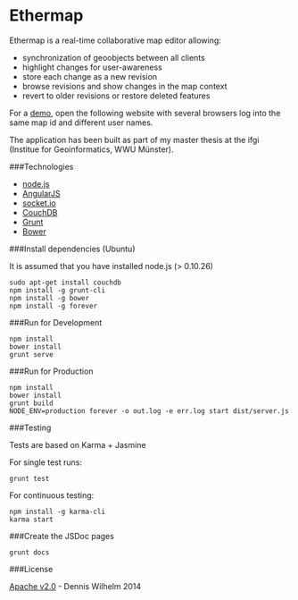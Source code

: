 Ethermap
=========

Ethermap is a real-time collaborative map editor allowing:
* synchronization of geoobjects between all clients
* highlight changes for user-awareness
* store each change as a new revision
* browse revisions and show changes in the map context
* revert to older revisions or restore deleted features



For a [demo](http://giv-wilhelm.uni-muenster.de), open the following website with several browsers log into the same map id and different user names.


The application has been built as part of my master thesis at the ifgi (Institue for Geoinformatics, WWU Münster).


###Technologies

* [node.js]
* [AngularJS]
* [socket.io]
* [CouchDB]
* [Grunt]
* [Bower]




###Install dependencies (Ubuntu)

It is assumed that you have installed node.js (> 0.10.26)
```
sudo apt-get install couchdb
npm install -g grunt-cli
npm install -g bower
npm install -g forever

```


###Run for Development


```
npm install
bower install
grunt serve

```

###Run for Production


```
npm install
bower install
grunt build
NODE_ENV=production forever -o out.log -e err.log start dist/server.js

```


###Testing

Tests are based on Karma + Jasmine

For single test runs:
```
grunt test
```
For continuous testing:
```
npm install -g karma-cli
karma start
```

###Create the JSDoc pages

```
grunt docs
```


###License

[Apache v2.0](license.md) - Dennis Wilhelm 2014



[node.js]:http://nodejs.org/
[CouchDB]:http://couchdb.apache.org/
[AngularJS]:https://angularjs.org/
[Grunt]:http://gruntjs.com/
[Bower]:http://bower.io/
[socket.io]:http://socket.io/
